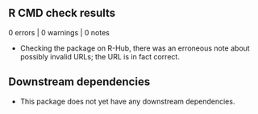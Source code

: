 ## R CMD check results

0 errors | 0 warnings | 0 notes

* Checking the package on R-Hub, there was an erroneous note about possibly invalid URLs; the URL is in fact correct.

## Downstream dependencies

* This package does not yet have any downstream dependencies.
